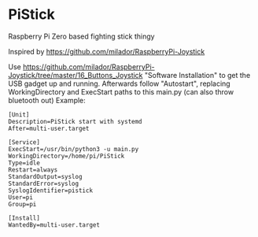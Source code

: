 # PiStick
Raspberry Pi Zero based fighting stick thingy

Inspired by https://github.com/milador/RaspberryPi-Joystick

Use https://github.com/milador/RaspberryPi-Joystick/tree/master/16_Buttons_Joystick "Software Installation" to get the USB gadget up and running.
Afterwards follow "Autostart", replacing WorkingDirectory and ExecStart paths to this main.py (can also throw bluetooth out)
Example: 
```
[Unit]
Description=PiStick start with systemd
After=multi-user.target

[Service]
ExecStart=/usr/bin/python3 -u main.py
WorkingDirectory=/home/pi/PiStick
Type=idle
Restart=always
StandardOutput=syslog
StandardError=syslog
SyslogIdentifier=pistick
User=pi
Group=pi

[Install]
WantedBy=multi-user.target
```
